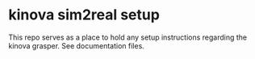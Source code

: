 # kinova sim2real setup

This repo serves as a place to hold any setup instructions regarding the kinova grasper. See documentation files.
